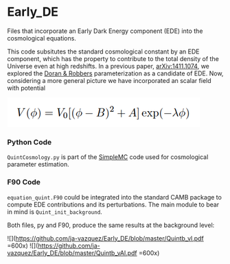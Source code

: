 # Early_DE
Files that incorporate an Early Dark Energy component
(EDE) into the cosmological equations.

This code subsitutes the standard cosmological constant by an 
EDE component, which has the property to contribute to the
total density of the Universe even at high redshifts.
In a previous paper, [arXiv:1411.1074](http://arxiv.org/abs/1411.1074), 
we explored the [Doran & Robbers](http://arxiv.org/abs/astro-ph/0601544)
parameterization as a candidate of EDE. Now, considering a more general
picture we have incorporated an scalar field with potential

![](Potential.jpg)


### Python Code

`QuintCosmology.py` is part of the [SimpleMC](https://github.com/ja-vazquez/SimpleMC) 
code used for cosmological parameter estimation.

### F90 Code
`equation_quint.F90` could be integrated into the standard CAMB package to 
compute EDE contributions and its perturbations.
The main module to bear in mind is `Quint_init_background`.


Both files, py and F90, produce the same results at the background level:

![](https://github.com/ja-vazquez/Early_DE/blob/master/Quintb_vl.pdf =600x)
![](https://github.com/ja-vazquez/Early_DE/blob/master/Quintb_vAl.pdf =600x) 



